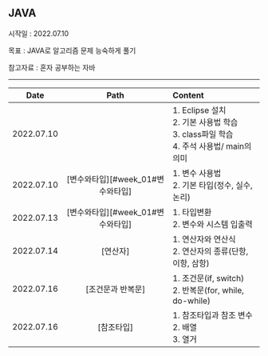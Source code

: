 ## JAVA

시작일 : 2022.07.10

목표 : JAVA로 알고리즘 문제 능숙하게 풀기

참고자료 : 혼자 공부하는 자바

---

|    Date    |               Path                | Content                                                      |
| :--------: | :-------------------------------: | :----------------------------------------------------------- |
| 2022.07.10 |                                   | 1. Eclipse 설치<br />2. 기본 사용법 학습<br />3. class파일 학습<br />4. 주석 사용법/ main의 의미 |
| 2022.07.10 | [변수와타입][#week_01#변수와타입] | 1. 변수 사용법<br />2. 기본 타입(정수, 실수, 논리)           |
| 2022.07.13 | [변수와타입][#week_01#변수와타입] | 1. 타입변환<br />2. 변수와 시스템 입출력                     |
| 2022.07.14 |             [연산자]              | 1. 연산자와 연산식<br/>2. 연산자의 종류(단항, 이항, 삼항)    |
| 2022.07.16 |         [조건문과 반복문]         | 1. 조건문(if, switch)<br />2. 반복문(for, while, do-while)   |
| 2022.07.16 |            [참조타입]             | 1. 참조타입과 참조 변수<br />2. 배열<br />3. 열거            |

